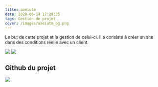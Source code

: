 ```yaml
---
title: aaeiutm
date: 2020-06-14 17:29:35
tags: Gestion de projet
cover: /images/aaeiutm_bg.png
---
```


Le but de cette projet et la gestion de celui-ci. Il a consisté à créer un site dans des conditions réelle avec un client. 

![](/images/aeiutm1.png)
![](/images/aeiutm2.png)

Github du projet
---
[<img src="https://s1.qwant.com/thumbr/700x0/0/a/a187c3890e439bd4de1e74860ad930dadd34dcbe385e471ad1dcce6c82ce79/github_logo.png?u=http%3A%2F%2Fi1.wp.com%2Fwww.analyticsvidhya.com%2Fwp-content%2Fuploads%2F2015%2F07%2Fgithub_logo.png%3Fresize%3D1024%252C219&q=0&b=1&p=0&a=1">](https://github.com/AAEIUTM/Site-Web)
